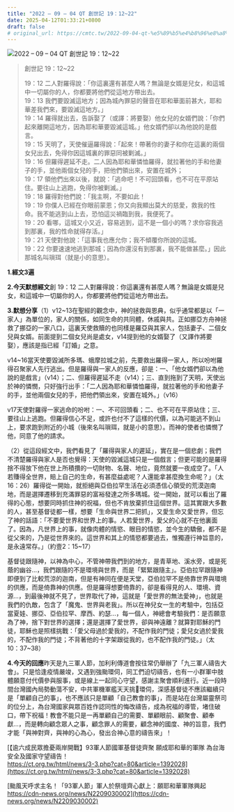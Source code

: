 ```yaml
---
title: "2022 – 09 – 04 QT 創世記 19：12~22"
date: 2025-04-12T01:33:21+0800
draft: false
# original_url: https://cmtc.tw/2022-09-04-qt-%e5%89%b5%e4%b8%96%e8%a8%98-19%ef%bc%9a1222
---
```


![2022 – 09 – 04 QT 創世記 19：12\~22](/images/qt.jpg  "2022 – 09 – 04 QT 創世記 19：12\~22")

> 創世記 19：12\~22
>
> 19：12 二人對羅得說：「你這裏還有甚麼人嗎？無論是女婿是兒女，和這城中一切屬你的人，你都要將他們從這地方帶出去。  
> 19：13 我們要毀滅這地方；因為城內罪惡的聲音在耶和華面前甚大，耶和華差我們來，要毀滅這地方。」  
> 19：14 羅得就出去，告訴娶了（或譯：將要娶）他女兒的女婿們說：「你們起來離開這地方，因為耶和華要毀滅這城。」他女婿們卻以為他說的是戲言。  
> 19：15 天明了，天使催逼羅得說：「起來！帶著你的妻子和你在這裏的兩個女兒出去，免得你因這城裏的罪惡同被剿滅。」  
> 19：16 但羅得遲延不走。二人因為耶和華憐恤羅得，就拉著他的手和他妻子的手，並他兩個女兒的手，把他們領出來，安置在城外；  
> 19：17 領他們出來以後，就說：「逃命吧！不可回頭看，也不可在平原站住。要往山上逃跑，免得你被剿滅。」  
> 19：18 羅得對他們說：「我主啊，不要如此！  
> 19：19 你僕人已經在你眼前蒙恩；你又向我顯出莫大的慈愛，救我的性命。我不能逃到山上去，恐怕這災禍臨到我，我便死了。  
> 19：20 看哪，這城又小又近，容易逃到，這不是一個小的嗎？求你容我逃到那裏，我的性命就得存活。」  
> 19：21 天使對他說：「這事我也應允你；我不傾覆你所說的這城。  
> 19：22 你要速速地逃到那城；因為你還沒有到那裏，我不能做甚麼。」因此那城名叫瑣珥（就是小的意思）。

**1.經文3遍**

**2.今天默想經文**創 19：12 二人對羅得說：你這裏還有甚麼人嗎？無論是女婿是兒女，和這城中一切屬你的人，你都要將他們從這地方帶出去。

**3.默想分享**（1）v12\~13在聖經的觀念中，神的拯救與恩典，似乎通常都是以「一家人」為單位的，家人的關係，如同生命的共同體，休戚與共。正如挪亞方舟神拯救了挪亞的一家八口，這裏天使救贖的也同樣是羅亞與其家人，包括妻子、二個女兒與女婿。前面提到二個女兒尚是處女，v14提到他的女婿娶了（又譯作將要娶），應該是指已經「訂婚」之意。

v14\~16當天使要毀滅所多瑪、蛾摩拉城之前，先要救出羅得一家人，所以吩咐羅得召聚家人先行逃出。但是羅得與一家人的反應，卻是：一、「他女婿們卻以為他說的是戲言」（v14）；二、但羅得遲延不走（v14）；三、直到拖到了天明，天使出於神的憐憫，只好強行出手：「二人因為耶和華憐恤羅得，就拉著他的手和他妻子的手，並他兩個女兒的手，把他們領出來，安置在城外。」（v16）

v17天使對羅得一家逃命的吩咐：一、不可回頭看；二、也不可在平原站住；三、要往山上逃跑。但羅得信心不足，或許也付不了這樣的代價，以為可能逃不到山上，要求跑到附近的小城（後來名叫瑣珥，就是小的意思）。而神的使者也憐憫了他，同意了他的請求。

（2）從這段經文中，我們看見了「羅得與家人的遲延」，實在是一個悲劇；我們不清楚羅得與家人是否也覺得：天使的毀滅這城只是一個戲言；但更可能的是羅得捨不得放下他在世上所積攢的一切財物、名聲、地位，竟然就要一夜成空了。「人若賺得全世界，賠上自己的生命，有甚麼益處呢？人還能拿甚麼換生命呢？」（太16：26）羅得從一開始，就拒絕與亞伯拉罕生活在必須憑信心領受的荒漠迦南地，而是選擇遷移到充滿罪惡的富裕發達之所多瑪城。從一開始，就可以看出了羅得的心態，想要同時抓住神的祝福，但也不肯放棄抓住這個世界。這其實跟大多數的人，甚至基督徒都一樣，想要「生命與世界二把抓」，又愛生命又愛世界，但忘了神的話語：「不要愛世界和世界上的事。人若愛世界，愛父的心就不在他裏面了。因為，凡世界上的事，就像肉體的情慾、眼目的情慾，並今生的驕傲，都不是從父來的，乃是從世界來的。這世界和其上的情慾都要過去，惟獨遵行神旨意的，是永遠常存。」（約壹2：15\~17）

基督徒跟隨神，以神為中心，不管神帶我們到的地方，是青草地、溪水旁，或是死蔭的幽谷…，我們跟隨的不是環境與世界，而是「緊緊跟隨主」。亞伯拉罕跟隨神即便到了比較荒涼的迦南，但是有神同在便是天堂，亞伯拉罕不是倚靠世界與環境的供應，而是倚靠神的供應。但是羅得想要倚靠的，卻是看得見的人、環境、資源…，到最後神就不見了，世界取代了神，這就是「愛世界的無法愛神」，也就是我們的仇敵，包含了「魔鬼、世界與老我」。所以在神兒女一生的考驗中，包括亞當夏娃、挪亞、亞伯拉罕、摩西、約瑟…，每一個人，神總會考驗我們：是否願意為了神，捨下對世界的選擇；還是選擇了愛世界，卻與神遠離？就算對耶穌的門徒，耶穌也是照樣挑戰：「愛父母過於愛我的，不配作我的門徒；愛兒女過於愛我的，不配作我的門徒；不背著他的十字架跟從我的，也不配作我的門徒。」（太10：37\~38）

**4.今天的回應**昨天是九三軍人節，加利利傳道會按往常仍舉辦了「九三軍人禱告大會」。只是恰逢疫情嚴竣，又遇到強颱環伺，同工們迫切禱告，也有一小群軍中肢體願意付代價參與服事，或是線上一起同心守望，感謝主聚會順利進行。近一段時間台灣國內局勢動蕩不安，中共軍機軍艦天天挑𦦟環伺，深感基督徒不應該繼續只是「單顧自己的事」，也不應該只是單顧「自己教會的事」，而是站在台灣屬靈祭司的位分上，為台灣國家與眾百姓作認同性的悔改禱告，成為祝福的導管，堵住破口，帶下祝福！教會不能只是一再單顧自己的需要、單顧眼前、顧聚會、顧奉獻…，而是轉向顧念眾人之事，顧念罪人的需要，顧念神的國度、神的旨意，我們才能「與神對齊，與神的心為心，發出合神心意的禱告來」！

[【逾六成民眾擔憂兩岸開戰】93軍人節國軍基督徒齊聚 願成耶和華的軍隊 為台海安全及國家守望禱告！  
https://ct.org.tw/html/news/3-3.php?cat=80&article=1392028](https://ct.org.tw/html/news/3-3.php?cat=80&article=1392028)

[颱風天呼求主名！「93軍人節」軍人於祭壇齊心獻上：願耶和華軍隊興起  
https://cdn-news.org/news/N2209030002](https://cdn-news.org/news/N2209030002)